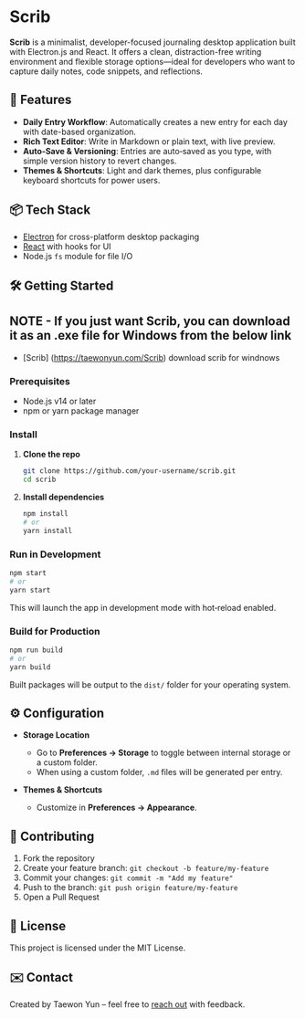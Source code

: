 # Scrib

**Scrib** is a minimalist, developer-focused journaling desktop application built with Electron.js and React. It offers a clean, distraction-free writing environment and flexible storage options—ideal for developers who want to capture daily notes, code snippets, and reflections.

## 🚀 Features

* **Daily Entry Workflow**: Automatically creates a new entry for each day with date-based organization.
* **Rich Text Editor**: Write in Markdown or plain text, with live preview.
* **Auto‑Save & Versioning**: Entries are auto‑saved as you type, with simple version history to revert changes.
* **Themes & Shortcuts**: Light and dark themes, plus configurable keyboard shortcuts for power users.

## 📦 Tech Stack

* [Electron](https://www.electronjs.org/) for cross-platform desktop packaging
* [React](https://reactjs.org/) with hooks for UI
* Node.js `fs` module for file I/O

## 🛠️ Getting Started

## NOTE - If you just want Scrib, you can download it as an .exe file for Windows from the below link
* [Scrib] (https://taewonyun.com/Scrib) download scrib for windnows

### Prerequisites

* Node.js v14 or later
* npm or yarn package manager

### Install

1. **Clone the repo**

   ```bash
   git clone https://github.com/your-username/scrib.git
   cd scrib
   ```
2. **Install dependencies**

   ```bash
   npm install
   # or
   yarn install
   ```

### Run in Development

```bash
npm start
# or
yarn start
```

This will launch the app in development mode with hot‑reload enabled.

### Build for Production

```bash
npm run build
# or
yarn build
```

Built packages will be output to the `dist/` folder for your operating system.

## ⚙️ Configuration

* **Storage Location**

  * Go to **Preferences → Storage** to toggle between internal storage or a custom folder.
  * When using a custom folder, `.md` files will be generated per entry.
* **Themes & Shortcuts**

  * Customize in **Preferences → Appearance**.

## 🤝 Contributing

1. Fork the repository
2. Create your feature branch: `git checkout -b feature/my-feature`
3. Commit your changes: `git commit -m "Add my feature"`
4. Push to the branch: `git push origin feature/my-feature`
5. Open a Pull Request

## 📄 License

This project is licensed under the MIT License.

## ✉️ Contact

Created by Taewon Yun – feel free to [reach out](mailto:him@taewonyun.com) with feedback.
